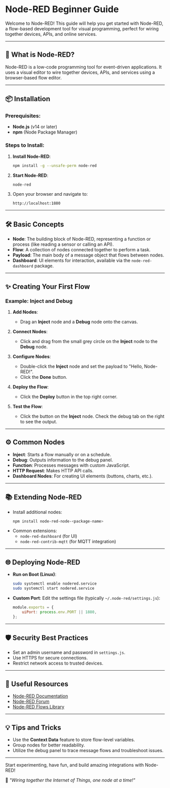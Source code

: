 # Node-RED Beginner Guide

Welcome to Node-RED! This guide will help you get started with Node-RED, a flow-based development tool for visual programming, perfect for wiring together devices, APIs, and online services.

---

## 🚀 What is Node-RED?

Node-RED is a low-code programming tool for event-driven applications. It uses a visual editor to wire together devices, APIs, and services using a browser-based flow editor.

---

## 📦 Installation

### Prerequisites:
- **Node.js** (v14 or later)
- **npm** (Node Package Manager)

### Steps to Install:

1. **Install Node-RED**:
   ```bash
   npm install -g --unsafe-perm node-red
   ```

2. **Start Node-RED**:
   ```bash
   node-red
   ```

3. Open your browser and navigate to:
   ```
   http://localhost:1880
   ```

---

## 🛠️ Basic Concepts

- **Node**: The building block of Node-RED, representing a function or process (like reading a sensor or calling an API).
- **Flow**: A collection of nodes connected together to perform a task.
- **Payload**: The main body of a message object that flows between nodes.
- **Dashboard**: UI elements for interaction, available via the `node-red-dashboard` package.

---

## ✨ Creating Your First Flow

### Example: Inject and Debug

1. **Add Nodes**:
   - Drag an **Inject** node and a **Debug** node onto the canvas.
   
2. **Connect Nodes**:
   - Click and drag from the small grey circle on the **Inject** node to the **Debug** node.

3. **Configure Nodes**:
   - Double-click the **Inject** node and set the payload to "Hello, Node-RED!".
   - Click the **Done** button.

4. **Deploy the Flow**:
   - Click the **Deploy** button in the top right corner.

5. **Test the Flow**:
   - Click the button on the **Inject** node. Check the debug tab on the right to see the output.

---

## ⚙️ Common Nodes

- **Inject**: Starts a flow manually or on a schedule.
- **Debug**: Outputs information to the debug panel.
- **Function**: Processes messages with custom JavaScript.
- **HTTP Request**: Makes HTTP API calls.
- **Dashboard Nodes**: For creating UI elements (buttons, charts, etc.).

---

## 📚 Extending Node-RED

- Install additional nodes:
   ```bash
   npm install node-red-node-<package-name>
   ```
- Common extensions:
   - `node-red-dashboard` (for UI)
   - `node-red-contrib-mqtt` (for MQTT integration)

---

## 🌐 Deploying Node-RED

- **Run on Boot (Linux)**:
   ```bash
   sudo systemctl enable nodered.service
   sudo systemctl start nodered.service
   ```

- **Custom Port**:
   Edit the settings file (typically `~/.node-red/settings.js`):
   ```javascript
   module.exports = {
       uiPort: process.env.PORT || 1880,
   };
   ```

---

## 🛡️ Security Best Practices

- Set an admin username and password in `settings.js`.
- Use HTTPS for secure connections.
- Restrict network access to trusted devices.

---

## 🧩 Useful Resources

- [Node-RED Documentation](https://nodered.org/docs/)
- [Node-RED Forum](https://discourse.nodered.org/)
- [Node-RED Flows Library](https://flows.nodered.org/)

---

## 💡 Tips and Tricks

- Use the **Context Data** feature to store flow-level variables.
- Group nodes for better readability.
- Utilize the debug panel to trace message flows and troubleshoot issues.

---

Start experimenting, have fun, and build amazing integrations with Node-RED!

💬 _"Wiring together the Internet of Things, one node at a time!"_

